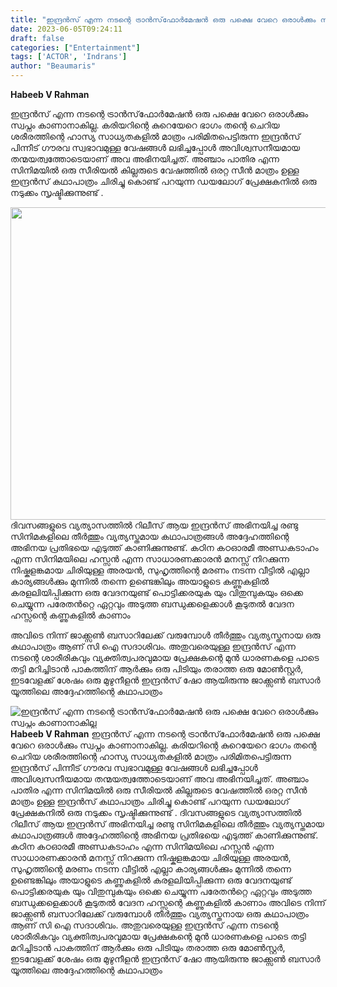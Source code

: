 ```yaml
---
title: "ഇന്ദ്രൻസ് എന്ന നടന്റെ ട്രാൻസ്‌ഫോർമേഷൻ ഒരു പക്ഷെ വേറെ ഒരാൾക്കും സ്വപ്നം കാണാനാകില്ല"
date: 2023-06-05T09:24:11
draft: false
categories: ["Entertainment"]
tags: ['ACTOR', 'Indrans']
author: "Beaumaris"
---
```


<strong>Habeeb V Rahman </strong>

ഇന്ദ്രൻസ് എന്ന നടന്റെ ട്രാൻസ്‌ഫോർമേഷൻ ഒരു പക്ഷെ വേറെ ഒരാൾക്കും സ്വപ്നം കാണാനാകില്ല. കരിയറിന്റെ കുറെയേറെ ഭാഗം തന്റെ ചെറിയ ശരീരത്തിന്റെ ഹാസ്യ സാധ്യതകളിൽ മാത്രം പരിമിതപെട്ടിരുന്ന ഇന്ദ്രൻസ് പിന്നീട് ഗൗരവ സ്വഭാവമുള്ള വേഷങ്ങൾ ലഭിച്ചപ്പോൾ അവിശ്വസനീയമായ തന്മയത്വത്തോടെയാണ് അവ അഭിനയിച്ചത്. അഞ്ചാം പാതിര എന്ന സിനിമയിൽ ഒരു സീരിയൽ കില്ലരുടെ വേഷത്തിൽ ഒരറ്റ സീൻ മാത്രം ഉള്ള ഇന്ദ്രൻസ് കഥാപാത്രം ചിരിച്ചു കൊണ്ട് പറയുന്ന ഡയലോഗ് പ്രേക്ഷകനിൽ ഒരു നടുക്കം സൃഷ്ടിക്കുന്നുണ്ട് .

<a href="https://cdn.boolokam.com/articles/2023/06/ddaaa.jpg"><img class="size-full wp-image-398396 aligncenter" src="https://cdn.boolokam.com/articles/2023/06/ddaaa.jpg" alt="" width="750" height="500" /></a>ദിവസങ്ങളുടെ വ്യത്യാസത്തിൽ റിലീസ് ആയ ഇന്ദ്രൻസ് അഭിനയിച്ച രണ്ടു സിനിമകളിലെ തീർത്തും വ്യത്യസ്തമായ കഥാപാത്രങ്ങൾ അദ്ദേഹത്തിന്റെ അഭിനയ പ്രതിഭയെ എടുത്ത് കാണിക്കുന്നുണ്ട്. കഠിന കഠഓരമീ അണ്ഡകടാഹം എന്ന സിനിമയിലെ ഹസ്സൻ എന്ന സാധാരണക്കാരൻ മനസ്സ് നിറക്കുന്ന നിഷ്കളങ്കമായ ചിരിയുള്ള അരയൻ, സുഹൃത്തിന്റെ മരണം നടന്ന വീട്ടിൽ എല്ലാ കാര്യങ്ങൾക്കും മുന്നിൽ തന്നെ ഉണ്ടെങ്കിലും അയാളുടെ കണ്ണുകളിൽ കരളലിയിപ്പിക്കുന്ന ഒരു വേദനയുണ്ട് പൊട്ടിക്കരയുക യും വിതുമ്പുകയും ഒക്കെ ചെയ്യുന്ന പരേതൻറ്റെ ഏറ്റവും അടുത്ത ബന്ധുക്കളെക്കാൾ കൂടുതൽ വേദന ഹസ്സന്റെ കണ്ണുകളിൽ കാണാം

അവിടെ നിന്ന് ജാക്ക്സൺ ബസാറിലേക്ക് വരുമ്പോൾ തീർത്തും വ്യത്യസ്തനായ ഒരു കഥാപാത്രം ആണ് സി ഐ സദാശിവം. അതുവരെയുള്ള ഇന്ദ്രൻസ് എന്ന നടന്റെ ശാരീരികവും വ്യക്തിത്വപരവുമായ പ്രേക്ഷകന്റെ മുൻ ധാരണകളെ പാടെ തട്ടി മറിച്ചിടാൻ പാകത്തിന് ആർക്കും ഒരു പിടിയും തരാത്ത ഒരു മോൺസ്റ്റർ, ഇടവേളക്ക് ശേഷം ഒരു മുഴുനീളൻ ഇന്ദ്രൻസ് ഷോ ആയിരുന്നു ജാക്ക്സൺ ബസാർ യൂത്തിലെ അദ്ദേഹത്തിന്റെ കഥാപാത്രം


![ഇന്ദ്രൻസ് എന്ന നടന്റെ ട്രാൻസ്‌ഫോർമേഷൻ ഒരു പക്ഷെ വേറെ ഒരാൾക്കും സ്വപ്നം കാണാനാകില്ല](https://cdn.boolokam.com/articles/2023/06/ddaaa.jpg)**Habeeb V Rahman** ഇന്ദ്രൻസ് എന്ന നടന്റെ ട്രാൻസ്‌ഫോർമേഷൻ ഒരു പക്ഷെ വേറെ ഒരാൾക്കും സ്വപ്നം കാണാനാകില്ല. കരിയറിന്റെ കുറെയേറെ ഭാഗം തന്റെ ചെറിയ ശരീരത്തിന്റെ ഹാസ്യ സാധ്യതകളിൽ മാത്രം പരിമിതപെട്ടിരുന്ന ഇന്ദ്രൻസ് പിന്നീട് ഗൗരവ സ്വഭാവമുള്ള വേഷങ്ങൾ ലഭിച്ചപ്പോൾ അവിശ്വസനീയമായ തന്മയത്വത്തോടെയാണ് അവ അഭിനയിച്ചത്. അഞ്ചാം പാതിര എന്ന സിനിമയിൽ ഒരു സീരിയൽ കില്ലരുടെ വേഷത്തിൽ ഒരറ്റ സീൻ മാത്രം ഉള്ള ഇന്ദ്രൻസ് കഥാപാത്രം ചിരിച്ചു കൊണ്ട് പറയുന്ന ഡയലോഗ് പ്രേക്ഷകനിൽ ഒരു നടുക്കം സൃഷ്ടിക്കുന്നുണ്ട് . [](https://cdn.boolokam.com/articles/2023/06/ddaaa.jpg)ദിവസങ്ങളുടെ വ്യത്യാസത്തിൽ റിലീസ് ആയ ഇന്ദ്രൻസ് അഭിനയിച്ച രണ്ടു സിനിമകളിലെ തീർത്തും വ്യത്യസ്തമായ കഥാപാത്രങ്ങൾ അദ്ദേഹത്തിന്റെ അഭിനയ പ്രതിഭയെ എടുത്ത് കാണിക്കുന്നുണ്ട്. കഠിന കഠഓരമീ അണ്ഡകടാഹം എന്ന സിനിമയിലെ ഹസ്സൻ എന്ന സാധാരണക്കാരൻ മനസ്സ് നിറക്കുന്ന നിഷ്കളങ്കമായ ചിരിയുള്ള അരയൻ, സുഹൃത്തിന്റെ മരണം നടന്ന വീട്ടിൽ എല്ലാ കാര്യങ്ങൾക്കും മുന്നിൽ തന്നെ ഉണ്ടെങ്കിലും അയാളുടെ കണ്ണുകളിൽ കരളലിയിപ്പിക്കുന്ന ഒരു വേദനയുണ്ട് പൊട്ടിക്കരയുക യും വിതുമ്പുകയും ഒക്കെ ചെയ്യുന്ന പരേതൻറ്റെ ഏറ്റവും അടുത്ത ബന്ധുക്കളെക്കാൾ കൂടുതൽ വേദന ഹസ്സന്റെ കണ്ണുകളിൽ കാണാം അവിടെ നിന്ന് ജാക്ക്സൺ ബസാറിലേക്ക് വരുമ്പോൾ തീർത്തും വ്യത്യസ്തനായ ഒരു കഥാപാത്രം ആണ് സി ഐ സദാശിവം. അതുവരെയുള്ള ഇന്ദ്രൻസ് എന്ന നടന്റെ ശാരീരികവും വ്യക്തിത്വപരവുമായ പ്രേക്ഷകന്റെ മുൻ ധാരണകളെ പാടെ തട്ടി മറിച്ചിടാൻ പാകത്തിന് ആർക്കും ഒരു പിടിയും തരാത്ത ഒരു മോൺസ്റ്റർ, ഇടവേളക്ക് ശേഷം ഒരു മുഴുനീളൻ ഇന്ദ്രൻസ് ഷോ ആയിരുന്നു ജാക്ക്സൺ ബസാർ യൂത്തിലെ അദ്ദേഹത്തിന്റെ കഥാപാത്രം
